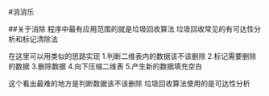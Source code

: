 ﻿#消消乐

##关于消除
程序中最有应用范围的就是垃圾回收算法
垃圾回收常见的有可达性分析和标记清除法

在这里可以用类似的思路实现
1.判断二维表内的数据该不该删除
2.标记需要删除的数据
3.删除数据
4.向下压缩二维表
5.产生新的数据填充空白

这个看出最难的地方是判断数据该不该删除
垃圾回收算法使用的是可达性分析
